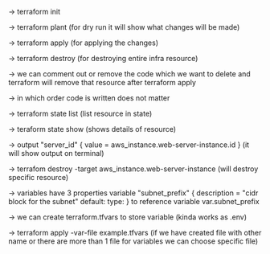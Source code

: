 -> terraform init 

-> terraform plant (for dry run it will show what changes will be made)

-> terraform apply (for applying the changes)

-> terraform destroy (for destroying entire infra resource)

-> we can comment out or remove the code which we want to delete and terraform will remove that resource after terraform apply

-> in which order code is written does not matter

-> terraform state list  (list resource in state)

-> teraform state show  <resource> (shows details of resource)

->  output "server_id" {
   value = aws_instance.web-server-instance.id
} (it will show output on terminal)

-> terrafom destroy -target aws_instance.web-server-instance (will destroy specific resource)

-> variables have 3 properties 
    variable "subnet_prefix" {
        description = "cidr block for the subnet"
        default:
        type: 
}
to reference variable var.subnet_prefix

-> we can create terraform.tfvars to store variable (kinda works as .env)

-> terraform apply -var-file example.tfvars (if we have created file with other name or there are more than 1 file for variables we can choose specific file)

